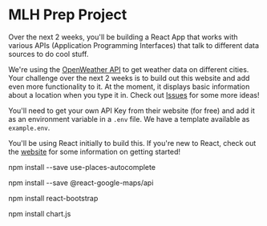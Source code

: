 # MLH Prep Project

Over the next 2 weeks, you'll be building a React App that works with various APIs (Application Programming Interfaces) that talk to different data sources to do cool stuff.

We're using the [OpenWeather API](https://openweathermap.org/current) to get weather data on different cities. Your challenge over the next 2 weeks is to build out this website and add even more functionality to it. At the moment, it displays basic information about a location when you type it in. Check out [Issues](/issues) for some more ideas!

You'll need to get your own API Key from their website (for free) and add it as an environment variable in a `.env` file. We have a template available as `example.env`.

You'll be using React initially to build this. If you're new to React, check out the [website](https://reactjs.org) for some information on getting started! 


npm install --save use-places-autocomplete

npm install --save @react-google-maps/api

npm install react-bootstrap

npm install chart.js
